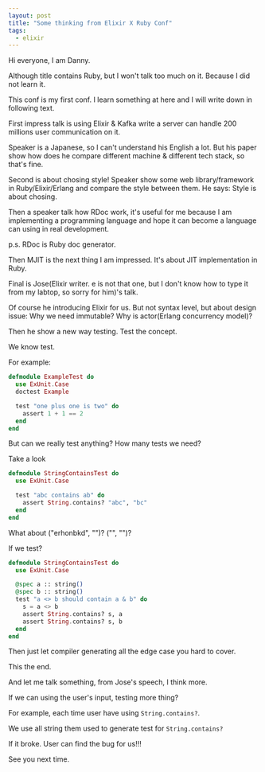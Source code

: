```yaml
---
layout: post
title: "Some thinking from Elixir X Ruby Conf"
tags:
  - elixir
---
```


Hi everyone, I am Danny.

Although title contains Ruby, but I won't talk too much on it. Because I did not learn it.

This conf is my first conf. I learn something at here and I will write down in following text.

First impress talk is using Elixir & Kafka write a server can handle 200 millions user communication on it.

Speaker is a Japanese, so I can't understand his English a lot. But his paper show how does he compare different machine & different tech stack, so that's fine.

Second is about chosing style! Speaker show some web library/framework in Ruby/Elixir/Erlang and compare the style between them. He says: Style is about chosing.

Then a speaker talk how RDoc work, it's useful for me because I am implementing a programming language and hope it can become a language can using in real development.

p.s. RDoc is Ruby doc generator.

Then MJIT is the next thing I am impressed. It's about JIT implementation in Ruby.

Final is Jose(Elixir writer. e is not that one, but I don't know how to type it from my labtop, so sorry for him)'s talk.

Of course he introducing Elixir for us. But not syntax level, but about design issue: Why we need immutable? Why is actor(Erlang concurrency model)?

Then he show a new way testing. Test the concept.

We know test.

For example:

```elixir
defmodule ExampleTest do
  use ExUnit.Case
  doctest Example

  test "one plus one is two" do
    assert 1 + 1 == 2
  end
end
```

But can we really test anything? How many tests we need?

Take a look

```elixir
defmodule StringContainsTest do
  use ExUnit.Case

  test "abc contains ab" do
    assert String.contains? "abc", "bc"
  end
end
```

What about ("erhonbkd", "")? ("", "")?

If we test?

```elixir
defmodule StringContainsTest do
  use ExUnit.Case

  @spec a :: string()
  @spec b :: string()
  test "a <> b should contain a & b" do
    s = a <> b
    assert String.contains? s, a
    assert String.contains? s, b
  end
end
```

Then just let compiler generating all the edge case you hard to cover.

This the end.

And let me talk something, from Jose's speech, I think more.

If we can using the user's input, testing more thing?

For example, each time user have using `String.contains?`.

We use all string them used to generate test for `String.contains?`

If it broke. User can find the bug for us!!!

See you next time.
